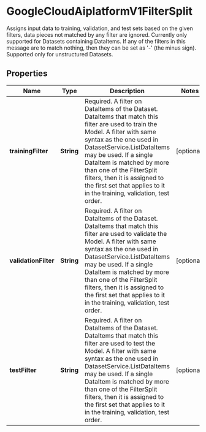 

# GoogleCloudAiplatformV1FilterSplit

Assigns input data to training, validation, and test sets based on the given filters, data pieces not matched by any filter are ignored. Currently only supported for Datasets containing DataItems. If any of the filters in this message are to match nothing, then they can be set as '-' (the minus sign). Supported only for unstructured Datasets. 

## Properties

| Name | Type | Description | Notes |
|------------ | ------------- | ------------- | -------------|
|**trainingFilter** | **String** | Required. A filter on DataItems of the Dataset. DataItems that match this filter are used to train the Model. A filter with same syntax as the one used in DatasetService.ListDataItems may be used. If a single DataItem is matched by more than one of the FilterSplit filters, then it is assigned to the first set that applies to it in the training, validation, test order. |  [optional] |
|**validationFilter** | **String** | Required. A filter on DataItems of the Dataset. DataItems that match this filter are used to validate the Model. A filter with same syntax as the one used in DatasetService.ListDataItems may be used. If a single DataItem is matched by more than one of the FilterSplit filters, then it is assigned to the first set that applies to it in the training, validation, test order. |  [optional] |
|**testFilter** | **String** | Required. A filter on DataItems of the Dataset. DataItems that match this filter are used to test the Model. A filter with same syntax as the one used in DatasetService.ListDataItems may be used. If a single DataItem is matched by more than one of the FilterSplit filters, then it is assigned to the first set that applies to it in the training, validation, test order. |  [optional] |



